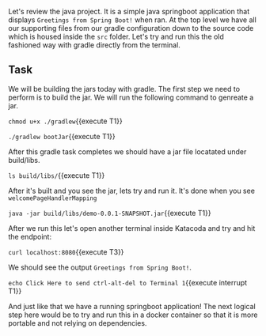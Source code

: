 Let's review the java project. It is a simple java springboot application that displays ```Greetings from Spring Boot!``` when ran. At the top level we have all our supporting files from our gradle configuration down to the source code which is housed inside the ```src``` folder. Let's try and run this the old fashioned way with gradle directly from the terminal. 

## Task
We will be building the jars today with gradle. The first step we need to perform is to build the jar. We will run the following command to genreate a jar.

`chmod u+x ./gradlew`{{execute T1}}

`./gradlew bootJar`{{execute T1}}


After this gradle task completes we should have a jar file locatated under build/libs.

`ls build/libs/`{{execute T1}}

After it's built and you see the jar, lets try and run it. It's done when you see ```welcomePageHandlerMapping``` 

`java -jar build/libs/demo-0.0.1-SNAPSHOT.jar`{{execute T1}}

After we run this let's open another terminal inside Katacoda and try and hit the endpoint:

`curl localhost:8080`{{execute T3}}

We should see the output ```Greetings from Spring Boot!```.

`echo Click Here to send ctrl-alt-del to Terminal 1`{{execute interrupt T1}}

And just like that we have a running springboot application! The next logical step here would be to try and run this in a docker container so that it is more portable and not relying on dependencies. 